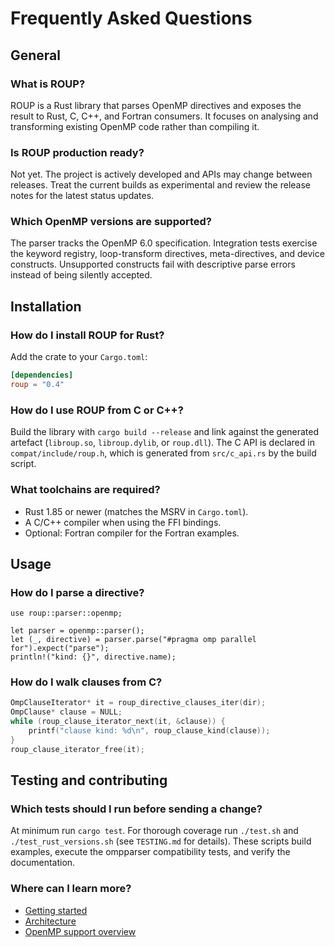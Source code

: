 # Frequently Asked Questions

## General

### What is ROUP?

ROUP is a Rust library that parses OpenMP directives and exposes the result to
Rust, C, C++, and Fortran consumers.  It focuses on analysing and transforming
existing OpenMP code rather than compiling it.

### Is ROUP production ready?

Not yet.  The project is actively developed and APIs may change between
releases.  Treat the current builds as experimental and review the release notes
for the latest status updates.

### Which OpenMP versions are supported?

The parser tracks the OpenMP 6.0 specification.  Integration tests exercise the
keyword registry, loop-transform directives, meta-directives, and device
constructs.  Unsupported constructs fail with descriptive parse errors instead
of being silently accepted.

## Installation

### How do I install ROUP for Rust?

Add the crate to your `Cargo.toml`:

```toml
[dependencies]
roup = "0.4"
```

### How do I use ROUP from C or C++?

Build the library with `cargo build --release` and link against the generated
artefact (`libroup.so`, `libroup.dylib`, or `roup.dll`).  The C API is declared
in `compat/include/roup.h`, which is generated from `src/c_api.rs` by the build
script.

### What toolchains are required?

- Rust 1.85 or newer (matches the MSRV in `Cargo.toml`).
- A C/C++ compiler when using the FFI bindings.
- Optional: Fortran compiler for the Fortran examples.

## Usage

### How do I parse a directive?

```rust,no_run
use roup::parser::openmp;

let parser = openmp::parser();
let (_, directive) = parser.parse("#pragma omp parallel for").expect("parse");
println!("kind: {}", directive.name);
```

### How do I walk clauses from C?

```c
OmpClauseIterator* it = roup_directive_clauses_iter(dir);
OmpClause* clause = NULL;
while (roup_clause_iterator_next(it, &clause)) {
    printf("clause kind: %d\n", roup_clause_kind(clause));
}
roup_clause_iterator_free(it);
```

## Testing and contributing

### Which tests should I run before sending a change?

At minimum run `cargo test`.  For thorough coverage run `./test.sh` and
`./test_rust_versions.sh` (see `TESTING.md` for details).  These scripts build
examples, execute the ompparser compatibility tests, and verify the
documentation.

### Where can I learn more?

- [Getting started](./getting-started.md)
- [Architecture](./architecture.md)
- [OpenMP support overview](./openmp-support.md)
